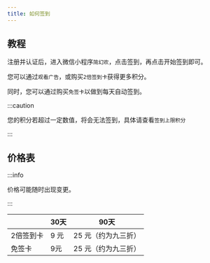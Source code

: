 ```yaml
---
title: 如何签到
---
```


## 教程

注册并认证后，进入微信小程序`简幻欢`，点击签到，再点击开始签到即可。

您可以通过`观看广告`，或购买`2倍签到卡`获得更多积分。

同时，您可以通过购买`免签卡`以做到每天自动签到。

:::caution

您的积分若超过一定数值，将会无法签到，具体请查看`签到上限积分`

:::

## 价格表

:::info

价格可能随时出现变更。

:::

|   | 30天 | 90天 |
|-------|-----|-----|
| 2倍签到卡 | 9 元 | 25 元（约为九三折） |
| 免签卡 | 9元 | 25 元（约为九三折） |
